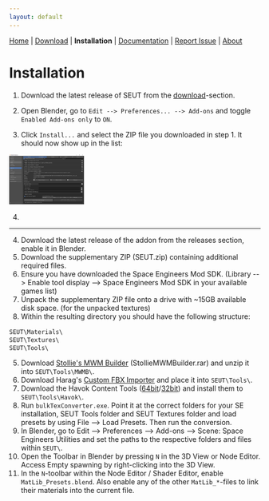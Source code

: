 ```yaml
---
layout: default
---
```


[Home](./index.html) | [Download](./download.html) | **Installation** | [Documentation](./documentation.html) | [Report Issue](https://github.com/enenra/space-engineers-utilities/issues/new) | [About](./about.html)

# Installation

1. Download the latest release of SEUT from the [download](./download.html)-section.

2. Open Blender, go to `Edit --> Preferences... --> Add-ons` and toggle `Enabled Add-ons only` to `ON`.

3. Click `Install...` and select the ZIP file you downloaded in step 1. It should now show up in the list:

<img src="./assets/images/installation_4.png" width="150" height="100" />

4. 

---

4. Download the latest release of the addon from the releases section, enable it in Blender.
5. Download the supplementary ZIP (SEUT.zip) containing additional required files.
6. Ensure you have downloaded the Space Engineers Mod SDK. (Library --> Enable tool display --> Space Engineers Mod SDK in your available games list)
7. Unpack the supplementary ZIP file onto a drive with ~15GB available disk space. (for the unpacked textures)
8. Within the resulting directory you should have the following structure:
```
SEUT\Materials\
SEUT\Textures\
SEUT\Tools\
```
5. Download [Stollie's MWM Builder](https://github.com/cstahlhut/MWMBuilder/releases) (StollieMWMBuilder.rar) and unzip it into `SEUT\Tools\MWMB\`.
6. Download Harag's [Custom FBX Importer](https://github.com/harag-on-steam/fbximporter/releases/tag/havok2013.1-fbx2015.1) and place it into `SEUT\Tools\`.
7. Download the Havok Content Tools ([64bit](https://drive.google.com/open?id=1bXqAcIvzTHpxuAcMogduHqohL0zXq90i)/[32bit](https://drive.google.com/open?id=1DL3-evI3LSIstVTjYvjw01rtpI3iAhDh)) and install them to `SEUT\Tools\Havok\`.
8. Run `bulkTexConverter.exe`. Point it at the correct folders for your SE installation, SEUT Tools folder and SEUT Textures folder and load presets by using File --> Load Presets. Then run the conversion.
9. In Blender, go to Edit --> Preferences --> Add-ons --> Scene: Space Engineers Utilities and set the paths to the respective folders and files within `SEUT\`.
10. Open the Toolbar in Blender by pressing `N` in the 3D View or Node Editor. Access Empty spawning by right-clicking into the 3D View.
11. In the `N`-toolbar within the Node Editor / Shader Editor, enable `MatLib_Presets.blend`. Also enable any of the other `MatLib_*`-files to link their materials into the current file.